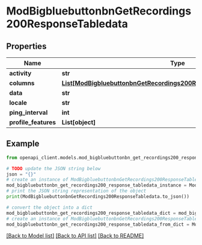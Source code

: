 # ModBigbluebuttonbnGetRecordings200ResponseTabledata


## Properties

Name | Type | Description | Notes
------------ | ------------- | ------------- | -------------
**activity** | **str** |  | 
**columns** | [**List[ModBigbluebuttonbnGetRecordings200ResponseTabledataColumnsInner]**](ModBigbluebuttonbnGetRecordings200ResponseTabledataColumnsInner.md) |  | 
**data** | **str** |  | 
**locale** | **str** |  | 
**ping_interval** | **int** |  | 
**profile_features** | **List[object]** |  | 

## Example

```python
from openapi_client.models.mod_bigbluebuttonbn_get_recordings200_response_tabledata import ModBigbluebuttonbnGetRecordings200ResponseTabledata

# TODO update the JSON string below
json = "{}"
# create an instance of ModBigbluebuttonbnGetRecordings200ResponseTabledata from a JSON string
mod_bigbluebuttonbn_get_recordings200_response_tabledata_instance = ModBigbluebuttonbnGetRecordings200ResponseTabledata.from_json(json)
# print the JSON string representation of the object
print(ModBigbluebuttonbnGetRecordings200ResponseTabledata.to_json())

# convert the object into a dict
mod_bigbluebuttonbn_get_recordings200_response_tabledata_dict = mod_bigbluebuttonbn_get_recordings200_response_tabledata_instance.to_dict()
# create an instance of ModBigbluebuttonbnGetRecordings200ResponseTabledata from a dict
mod_bigbluebuttonbn_get_recordings200_response_tabledata_from_dict = ModBigbluebuttonbnGetRecordings200ResponseTabledata.from_dict(mod_bigbluebuttonbn_get_recordings200_response_tabledata_dict)
```
[[Back to Model list]](../README.md#documentation-for-models) [[Back to API list]](../README.md#documentation-for-api-endpoints) [[Back to README]](../README.md)


